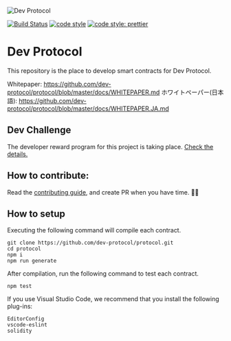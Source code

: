 ![Dev Protocol](https://raw.githubusercontent.com/dev-protocol/repository-token/master/public/asset/logo.png)

[![Build Status](https://travis-ci.org/dev-protocol/protocol.svg?branch=master)](https://travis-ci.org/dev-protocol/protocol)
[![code style](https://img.shields.io/badge/code_style-XO-5ed9c7.svg)](https://github.com/xojs/xo)
[![code style: prettier](https://img.shields.io/badge/code_style-prettier-ff69b4.svg)](https://github.com/prettier/prettier)

# Dev Protocol

This repository is the place to develop smart contracts for Dev Protocol.

Whitepaper: https://github.com/dev-protocol/protocol/blob/master/docs/WHITEPAPER.md
ホワイトペーパー(日本語): https://github.com/dev-protocol/protocol/blob/master/docs/WHITEPAPER.JA.md

## Dev Challenge

The developer reward program for this project is taking place. [Check the details.](https://github.com/dev-protocol/protocol/blob/master/docs/DEV_CHALLENGE.md)

## How to contribute:

Read the [contributing guide](https://github.com/dev-protocol/protocol/blob/master/.github/CONTRIBUTING.md), and create PR when you have time. 🧚✨

## How to setup

Executing the following command will compile each contract.

```
git clone https://github.com/dev-protocol/protocol.git
cd protocol
npm i
npm run generate
```

After compilation, run the following command to test each contract.

```
npm test
```

If you use Visual Studio Code, we recommend that you install the following plug-ins:

```
EditorConfig
vscode-eslint
solidity
```
